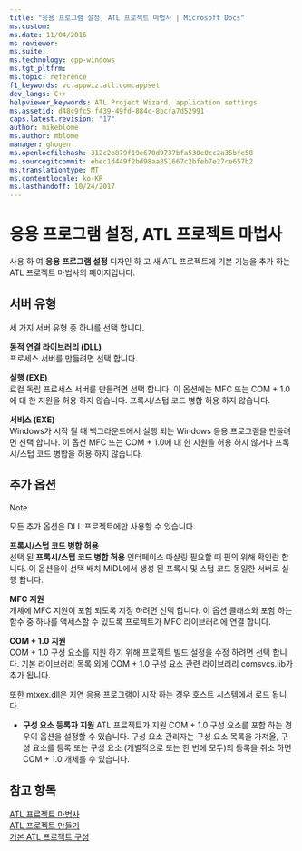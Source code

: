 ```yaml
---
title: "응용 프로그램 설정, ATL 프로젝트 마법사 | Microsoft Docs"
ms.custom: 
ms.date: 11/04/2016
ms.reviewer: 
ms.suite: 
ms.technology: cpp-windows
ms.tgt_pltfrm: 
ms.topic: reference
f1_keywords: vc.appwiz.atl.com.appset
dev_langs: C++
helpviewer_keywords: ATL Project Wizard, application settings
ms.assetid: d48c9fc5-f439-49fd-884c-8bcfa7d52991
caps.latest.revision: "17"
author: mikeblome
ms.author: mblome
manager: ghogen
ms.openlocfilehash: 312c2b879f19e670d9737bfa530e0cc2a35bfe58
ms.sourcegitcommit: ebec1d449f2bd98aa851667c2bfeb7e27ce657b2
ms.translationtype: MT
ms.contentlocale: ko-KR
ms.lasthandoff: 10/24/2017
---
```

# <a name="application-settings-atl-project-wizard"></a>응용 프로그램 설정, ATL 프로젝트 마법사
사용 하 여 **응용 프로그램 설정** 디자인 하 고 새 ATL 프로젝트에 기본 기능을 추가 하는 ATL 프로젝트 마법사의 페이지입니다.  
  
## <a name="server-type"></a>서버 유형  
 세 가지 서버 유형 중 하나를 선택 합니다.  
  
 **동적 연결 라이브러리 (DLL)**  
 프로세스 서버를 만들려면 선택 합니다.  
  
 **실행 (EXE)**  
 로컬 독립 프로세스 서버를 만들려면 선택 합니다. 이 옵션에는 MFC 또는 COM + 1.0에 대 한 지원을 허용 하지 않습니다. 프록시/스텁 코드 병합 허용 하지 않습니다.  
  
 **서비스 (EXE)**  
 Windows가 시작 될 때 백그라운드에서 실행 되는 Windows 응용 프로그램을 만들려면 선택 합니다. 이 옵션 MFC 또는 COM + 1.0에 대 한 지원을 허용 하지 않거나 프록시/스텁 코드 병합을 허용 하지 않습니다.  
  
## <a name="additional-options"></a>추가 옵션  
  
> [!NOTE]
>  모든 추가 옵션은 DLL 프로젝트에만 사용할 수 있습니다.  
  
 **프록시/스텁 코드 병합 허용**  
 선택 된 **프록시/스텁 코드 병합 허용** 인터페이스 마샬링 필요할 때 편의 위해 확인란 합니다. 이 옵션을이 선택 배치 MIDL에서 생성 된 프록시 및 스텁 코드 동일한 서버로 실행 합니다.  
  
 **MFC 지원**  
 개체에 MFC 지원이 포함 되도록 지정 하려면 선택 합니다. 이 옵션 클래스와 포함 하는 함수 중 하나를 액세스할 수 있도록 프로젝트가 MFC 라이브러리에 연결 합니다.  
  
 **COM + 1.0 지원**  
 COM + 1.0 구성 요소를 지원 하기 위해 프로젝트 빌드 설정을 수정 하려면 선택 합니다. 기본 라이브러리 목록 외에 COM + 1.0 구성 요소 관련 라이브러리 comsvcs.lib가 추가 됩니다.  
  
 또한 mtxex.dll은 지연 응용 프로그램이 시작 하는 경우 호스트 시스템에서 로드 됩니다.  
  
-   **구성 요소 등록자 지원** ATL 프로젝트가 지원 COM + 1.0 구성 요소를 포함 하는 경우이 옵션을 설정할 수 있습니다. 구성 요소 관리자는 구성 요소 목록을 가져올, 구성 요소를 등록 또는 구성 요소 (개별적으로 또는 한 번에 모두)의 등록을 취소 하면 COM + 1.0 개체를 수 있습니다.  
  
## <a name="see-also"></a>참고 항목  
 [ATL 프로젝트 마법사](../../atl/reference/atl-project-wizard.md)   
 [ATL 프로젝트 만들기](../../atl/reference/creating-an-atl-project.md)   
 [기본 ATL 프로젝트 구성](../../atl/reference/default-atl-project-configurations.md)

